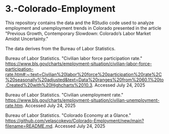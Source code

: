 # 3.-Colorado-Employment

This repository contains the data and the RStudio code used to analyze employment and unemployment trends in Colorado presented in the article "Previous Growth, Contemporary Slowdown: Colorado’s Labor Market Amidst Uncertainty."

The data derives from the Bureau of Labor Statistics.

Bureau of Labor Statistics. "Civilian labor force participation rate." https://www.bls.gov/charts/employment-situation/civilian-labor-force-participation-rate.htm#:~:text=Civilian%20labor%20force%20participation%20rate%2C%20seasonally%20adjusted&text=Data%20ranges%20from%2060.1%20to,Created%20with%20Highcharts%2010.3. Accessed July 24, 2025

Bureau of Labor Statistics. "Civilian unemployment rate." https://www.bls.gov/charts/employment-situation/civilian-unemployment-rate.htm. Accessed July 24, 2025

Bureau of Labor Statistics. "Colorado Economy at a Glance." https://github.com/velascokevo/Colorado-Employment/new/main?filename=README.md. Accessed July 24, 2025


